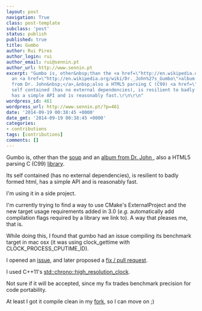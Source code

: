 ```yaml
---
layout: post
navigation: True
class: post-template
subclass: 'post'
status: publish
published: true
title: Gumbo
author: Rui Pires
author_login: rui
author_email: rui@sennin.pt
author_url: http://www.sennin.pt
excerpt: "Gumbo is, other&nbsp;than the <a href=\"http://en.wikipedia.org/wiki/Gumbo\">soup</a>&nbsp;and
  an <a href=\"http://en.wikipedia.org/wiki/Dr._John%27s_Gumbo\">album
  from Dr. John&nbsp;</a>,&nbsp;also a HTML5 parsing C (C99) <a href=\"https://github.com/google/gumbo-parser\">library</a>.\r\n\r\nIts
  self contained (has no external dependencies), is resilient to badly formed html,
  has a simple API and is reasonably fast.\r\n\r\n"
wordpress_id: 461
wordpress_url: http://www.sennin.pt/?p=461
date: '2014-09-19 00:38:45 +0000'
date_gmt: '2014-09-19 00:38:45 +0000'
categories:
- contributions
tags: [contributions]
comments: []
---
```

<p>Gumbo is, other&nbsp;than the <a href="http://en.wikipedia.org/wiki/Gumbo">soup</a>&nbsp;and an <a href="http://en.wikipedia.org/wiki/Dr._John%27s_Gumbo">album from Dr. John&nbsp;</a>,&nbsp;also a HTML5 parsing C (C99) <a href="https://github.com/google/gumbo-parser">library</a>.</p>
<p>Its self contained (has no external dependencies), is resilient to badly formed html, has a simple API and is reasonably fast.</p>
<p><a id="more"></a><a id="more-461"></a>I'm using it in a side project.</p>
<p>I'm currently trying to find a way to use CMake's ExternalProject and the new target usage requirements added in 3.0 (<em>e.g.</em> automatically add compilation flags required by a library we link to). A&nbsp;way that pleases me, that is.</p>
<p>While doing this, I found that gumbo had an issue compiling its benchmark target in mac osx (it was using clock_gettime with CLOCK_PROCESS_CPUTIME_ID).</p>
<p>I opened an <a href="https://github.com/google/gumbo-parser/issues/259">issue</a>, and later proposed a <a href="https://github.com/google/gumbo-parser/pull/260">fix / pull request</a>.</p>
<p>I used C++11's <a href="en.cppreference.com/w/cpp/chrono/high_resolution_clock">std::chrono::high_resolution_clock</a>.</p>
<p>Not sure if it will be accepted, since my fix trades benchmark precision for code portability.</p>
<p>At least I got it compile clean in my <a href="https://github.com/ruipires/gumbo-parser">fork</a>, so I can move on ;)</p>
<p>&nbsp;</p>
